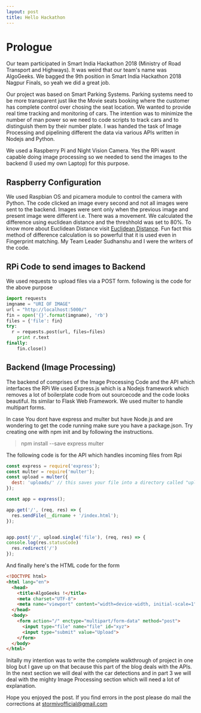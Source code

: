 ```yaml
---
layout: post
title: Hello Hackathon
---
```


# Prologue

Our team participated in Smart India Hackathon 2018 (Ministry of Road Transport and Highways). It was weird that our team's name 
was AlgoGeeks. We bagged the 9th position in Smart India Hackathon 2018 Nagpur Finals, so yeah we did a great job. 

Our project was based on Smart Parking Systems. Parking systems need to be more transparent just like the Movie seats booking
where the customer has complete control over chosing the seat location. We wanted to provide real time tracking and monitoring of
cars. The intention was to minimize the number of man power so we need to code scripts to track cars and to distinguish them
by their number plate. 
I was handed the task of Image Processing and pipelining different the data via various APIs written in Nodejs and Python.

We used a Raspberry Pi and Night Vision Camera. Yes the RPi wasnt capable doing image processing so we needed
to send the images to the backend (I used my own Laptop) for this purpose. 

## Raspberry Configuration

We used Raspbian OS and picamera module to control the camera with Python. The code clicked an image every second and not all
images were sent to the backend. Images were sent only when the previous image and present image were different i.e. There 
was a movement. We calculated the difference using euclidean distance and the threshhold was set to 80%. To know more about 
Euclidean Distance visit [Euclidean Distance](https://en.wikipedia.org/wiki/Euclidean_distance). Fun fact this method of difference
calculation is so powerful that it is used even in Fingerprint matching. My Team Leader Sudhanshu and I were the writers of the code.

## RPi Code to send images to Backend

We used requests to upload files via a POST form.
following is the code for the above purpose

```python
import requests
imgname = "URI OF IMAGE"
url = "http://localhost:5000/"
fin = open('{}'.format(imgname), 'rb')
files = {'file': fin}
try:
  r = requests.post(url, files=files)
	print r.text
finally:
	fin.close()
```
## Backend (Image Processing)

The backend of comprises of the Image Processing Code and the API which interfaces the RPi
We used Express.js which is a Nodejs framework which removes a lot of boilerplate code from out sourcecode and the code looks beautiful. Its similar to Flask Web Framework.
We used multer to handle multipart forms.

In case You dont have express and multer but have Node.js and are wondering to get the code running
make sure you have a package.json. Try creating one with npm init and by following the instructions.

> npm install --save express multer

The following code is for the API which handles incoming files from Rpi

```javascript
const express = require('express');
const multer = require('multer');
const upload = multer({
  dest: 'uploads/' // this saves your file into a directory called "uploads"
}); 

const app = express();

app.get('/', (req, res) => {
  res.sendFile(__dirname + '/index.html');
});


app.post('/', upload.single('file'), (req, res) => {
console.log(res.statusCode)
  res.redirect('/')
});
```

And finally here's the HTML code for the form

```html
<!DOCTYPE html>
<html lang="en">
  <head>
    <title>AlgoGeeks !</title>
    <meta charset="UTF-8">
    <meta name="viewport" content="width=device-width, initial-scale=1">
  </head>
  <body>
    <form action="/" enctype="multipart/form-data" method="post">
      <input type="file" name="file" id="xyz">
      <input type="submit" value="Upload">
    </form>  
  </body>
</html>
```

Initally my intention was to write the complete walkthrough of project in one blog but I gave up on that because this part of the blog deals with the APIs. In the next section we will
deal with the car detections and in part 3 we will deal with the mighty Image Processing section which will need a lot of explanation.

Hope you enjoyed the post.
If you find errors in the post please do mail the corrections at [stormivofficial@gmail.com](mailto:stormivofficial@gmail.com)

